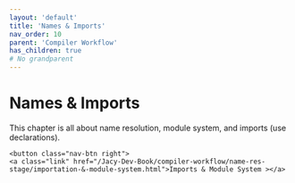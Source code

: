 ```yaml
---
layout: 'default'
title: 'Names & Imports'
nav_order: 10
parent: 'Compiler Workflow'
has_children: true
# No grandparent
---
```


# Names & Imports

This chapter is all about name resolution, module system, and imports (<span class="inline-code highlight-jc hljs"><span class="hljs-keyword">use</span></span> declarations).
<div class="nav-btn-block">
    
    <button class="nav-btn right">
    <a class="link" href="/Jacy-Dev-Book/compiler-workflow/name-res-stage/importation-&-module-system.html">Imports & Module System ></a>
</button>

</div>

